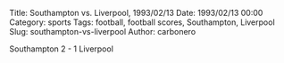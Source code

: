 Title: Southampton vs. Liverpool, 1993/02/13
Date: 1993/02/13 00:00
Category: sports
Tags: football, football scores, Southampton, Liverpool
Slug: southampton-vs-liverpool
Author: carbonero


Southampton 2 - 1 Liverpool
